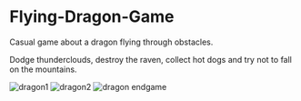 # Flying-Dragon-Game
Casual game about a dragon flying through obstacles.

Dodge thunderclouds, destroy the raven, collect hot dogs and try not to fall on the mountains.

![dragon1](https://user-images.githubusercontent.com/36374796/63229621-2f916f80-c20b-11e9-94dd-f5b283d40faf.jpg)
![dragon2](https://user-images.githubusercontent.com/36374796/63229623-2f916f80-c20b-11e9-85f2-02bd4fee504e.jpg)
![dragon endgame](https://user-images.githubusercontent.com/36374796/63229624-2f916f80-c20b-11e9-9efd-06fed32c972d.jpg)
